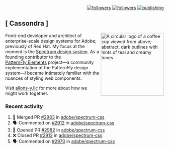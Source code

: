 <p align="right"><a rel="me" href="https://front-end.social/@castastrophe">
    <img alt="followers" title="Follow me on Mastodon" src="https://img.shields.io/mastodon/follow/109297102751309835?domain=https%3A%2F%2Ffront-end.social&label=Follow&logo=mastodon&logoColor=white&style=for-the-badge&labelColor=008080&color=006969"/></a>
  <a href="https://codepen.io/castastrophe/">
    <img alt="followers" title="Follow me on CodePen" src="https://img.shields.io/badge/23-1?color=640464&labelColor=7c007c&style=for-the-badge&logo=codepen&label=Follow"/></a>
<a href="https://castastrophe.medium.com/">
    <img alt="publishing" title="View articles on Medium" src="https://img.shields.io/badge/107-1?color=666&labelColor=444&label=subscribe&logo=medium&logoColor=white&style=for-the-badge"/></a>
</p>

## [&nbsp;Cassondra&nbsp;]

<img align="right" src="https://github-production-user-asset-6210df.s3.amazonaws.com/1840295/253016758-ba468774-1cd3-42c2-8f43-947b5eeb5edf.png" height="200" alt="A circular logo of a coffee cup viewed from above; abstract, dark outlines with hints of teal and creamy tones">

Front-end developer and architect of enterprise-scale design systems for Adobe; previously of Red Hat. My focus at the moment is the [Spectrum design system](https://github.com/adobe/spectrum-css). As a founding contributor to the [PatternFly&nbsp;Elements](https://github.com/patternfly/patternfly-elements) project&mdash;a community implementation of the PatternFly design system&mdash;I became intimately familiar with the nuances of styling web components.

Visit [allons-y.llc](http://allons-y.llc/) for more about how we might work together.

### Recent activity

<!--START_SECTION:activity-->
1. 🎉 Merged PR [#2983](https://github.com/adobe/spectrum-css/pull/2983) in [adobe/spectrum-css](https://github.com/adobe/spectrum-css)
2. 🗣 Commented on [#2912](https://github.com/adobe/spectrum-css/pull/2912#issuecomment-2274355333) in [adobe/spectrum-css](https://github.com/adobe/spectrum-css)
3. 💪 Opened PR [#2982](https://github.com/adobe/spectrum-css/pull/2982) in [adobe/spectrum-css](https://github.com/adobe/spectrum-css)
4. ❌ Closed PR [#2912](https://github.com/adobe/spectrum-css/pull/2912) in [adobe/spectrum-css](https://github.com/adobe/spectrum-css)
5. 🗣 Commented on [#2970](https://github.com/adobe/spectrum-css/pull/2970#issuecomment-2274334846) in [adobe/spectrum-css](https://github.com/adobe/spectrum-css)
<!--END_SECTION:activity-->
